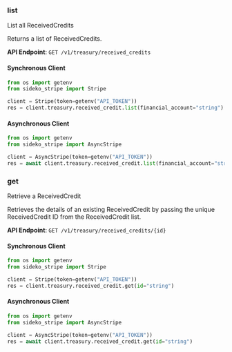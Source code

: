 
### list <a name="list"></a>
List all ReceivedCredits

<p>Returns a list of ReceivedCredits.</p>

**API Endpoint**: `GET /v1/treasury/received_credits`

#### Synchronous Client

```python
from os import getenv
from sideko_stripe import Stripe

client = Stripe(token=getenv("API_TOKEN"))
res = client.treasury.received_credit.list(financial_account="string")
```

#### Asynchronous Client

```python
from os import getenv
from sideko_stripe import AsyncStripe

client = AsyncStripe(token=getenv("API_TOKEN"))
res = await client.treasury.received_credit.list(financial_account="string")
```

### get <a name="get"></a>
Retrieve a ReceivedCredit

<p>Retrieves the details of an existing ReceivedCredit by passing the unique ReceivedCredit ID from the ReceivedCredit list.</p>

**API Endpoint**: `GET /v1/treasury/received_credits/{id}`

#### Synchronous Client

```python
from os import getenv
from sideko_stripe import Stripe

client = Stripe(token=getenv("API_TOKEN"))
res = client.treasury.received_credit.get(id="string")
```

#### Asynchronous Client

```python
from os import getenv
from sideko_stripe import AsyncStripe

client = AsyncStripe(token=getenv("API_TOKEN"))
res = await client.treasury.received_credit.get(id="string")
```

